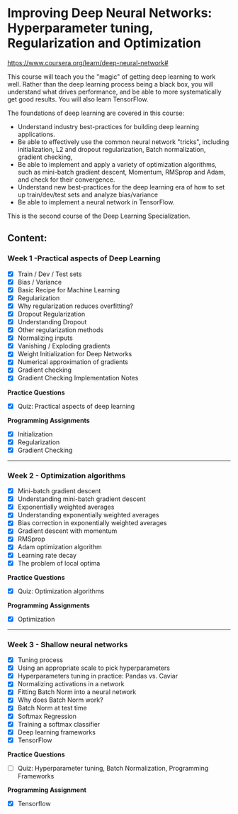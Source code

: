 
# Improving Deep Neural Networks: Hyperparameter tuning, Regularization and Optimization

https://www.coursera.org/learn/deep-neural-network#

This course will teach you the "magic" of getting deep learning to work well. Rather than the deep learning process being a black box, you will understand what drives performance, and be able to more systematically get good results. You will also learn TensorFlow. 

The foundations of deep learning are covered in this course:

- Understand industry best-practices for building deep learning applications. 
- Be able to effectively use the common neural network "tricks", including initialization, L2 and dropout regularization, Batch normalization, gradient checking, 
- Be able to implement and apply a variety of optimization algorithms, such as mini-batch gradient descent, Momentum, RMSprop and Adam, and check for their convergence. 
- Understand new best-practices for the deep learning era of how to set up train/dev/test sets and analyze bias/variance
- Be able to implement a neural network in TensorFlow. 

This is the second course of the Deep Learning Specialization.

## Content:

### Week 1 -Practical aspects of Deep Learning

- [x] Train / Dev / Test sets
- [x] Bias / Variance
- [x] Basic Recipe for Machine Learning
- [x] Regularization
- [x] Why regularization reduces overfitting?
- [x] Dropout Regularization
- [x] Understanding Dropout
- [x] Other regularization methods
- [x] Normalizing inputs
- [x] Vanishing / Exploding gradients
- [x] Weight Initialization for Deep Networks
- [x] Numerical approximation of gradients
- [x] Gradient checking
- [x] Gradient Checking Implementation Notes

**Practice Questions**
- [x] Quiz: Practical aspects of deep learning 

**Programming Assignments**
- [x] Initialization
- [x] Regularization
- [x] Gradient Checking

---

### Week 2 - Optimization algorithms

- [x] Mini-batch gradient descent
- [x] Understanding mini-batch gradient descent
- [x] Exponentially weighted averages
- [x] Understanding exponentially weighted averages
- [x] Bias correction in exponentially weighted averages
- [x] Gradient descent with momentum
- [x] RMSprop
- [x] Adam optimization algorithm
- [x] Learning rate decay
- [x] The problem of local optima

**Practice Questions**
- [x] Quiz: Optimization algorithms 

**Programming Assignments**
- [x] Optimization


---

### Week 3 - Shallow neural networks

- [x] Tuning process
- [x] Using an appropriate scale to pick hyperparameters
- [x] Hyperparameters tuning in practice: Pandas vs. Caviar
- [x] Normalizing activations in a network
- [x] Fitting Batch Norm into a neural network
- [x] Why does Batch Norm work?
- [x] Batch Norm at test time
- [x] Softmax Regression
- [x] Training a softmax classifier
- [x] Deep learning frameworks
- [x] TensorFlow

**Practice Questions**
- [ ] Quiz: Hyperparameter tuning, Batch Normalization, Programming Frameworks

**Programming Assignment**
- [x] Tensorflow

